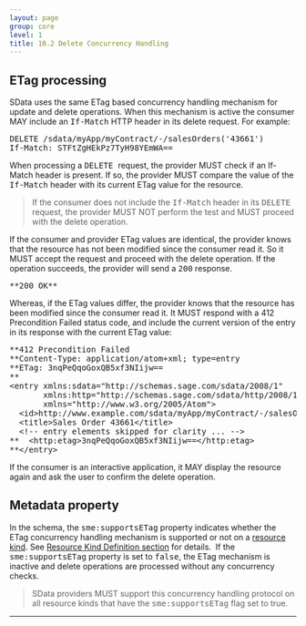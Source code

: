 ```yaml
---
layout: page
group: core
level: 1
title: 10.2 Delete Concurrency Handling
---
```


## ETag processing

SData uses the same ETag based concurrency handling mechanism for update and
delete operations. When this mechanism is active the consumer MAY include an
<tt>If-Match</tt> HTTP header in its delete request. For example:

<pre>DELETE /sdata/myApp/myContract/-/salesOrders('43661')
If-Match: STFtZgHEkPz7TyH98YEmWA==</pre>

When processing a <tt>DELETE </tt>request, the provider MUST check if an
If-Match header is present. If so, the provider MUST compare the value of the
<tt>If-Match</tt> header with its current ETag value for the resource.

<blockquote class="note">If the consumer does not include the <tt>If-Match</tt> header in
its <tt>DELETE</tt> request, the provider MUST NOT perform the test and MUST
proceed with the delete operation.</blockquote>

If the consumer and provider ETag values are identical, the provider knows
that the resource has not been modified since the consumer read it. So it MUST
accept the request and proceed with the delete operation. If the operation
succeeds, the provider will send a <tt>200</tt> response.

<pre>**200 OK**
</pre>

Whereas, if the ETag values differ, the provider knows that the resource has
been modified since the consumer read it. It MUST respond with a 412
Precondition Failed status code, and&nbsp;include the current version of the entry in
its response with the current ETag value:

<pre>**412 Precondition Failed
**Content-Type: application/atom+xml; type=entry
**ETag: 3nqPeQqoGoxQB5xf3NIijw==
** &nbsp;
&lt;entry xmlns:sdata="http://schemas.sage.com/sdata/2008/1" 
       xmlns:http="http://schemas.sage.com/sdata/http/2008/1" 
&nbsp;&nbsp;&nbsp;&nbsp;&nbsp;  xmlns="http://www.w3.org/2005/Atom"&gt;
&nbsp; &lt;id&gt;http://www.example.com/sdata/myApp/myContract/-/salesOrders('43661')&lt;/id&gt;
&nbsp; &lt;title&gt;Sales Order 43661&lt;/title&gt;
&nbsp; &lt;!-- entry elements skipped for clarity ... --&gt; 
**&nbsp; &lt;http:etag&gt;3nqPeQqoGoxQB5xf3NIijw==&lt;/http:etag&gt;
**&lt;/entry&gt;</pre>

If the consumer is an interactive application, it MAY display the resource
again and ask the user to confirm the delete operation.

## Metadata property

In the schema, the <tt>sme:supportsETag</tt> property indicates whether the
ETag concurrency handling mechanism is supported or not on
a&nbsp;[resource kind](../0101/ "1.1 Terminology"). See
[Resource Kind Definition section](../0402/ "4.2 Resource Kind Definition") for details.&nbsp; If the <tt>sme:supportsETag</tt> property is set to
<tt>false</tt>, the ETag mechanism is inactive and delete operations are
processed without any concurrency checks.

<blockquote class="compliance">SData providers MUST support this concurrency handling protocol
on all resource kinds that have the <tt>sme:supportsETag</tt> flag set to true.</blockquote>

* * *
